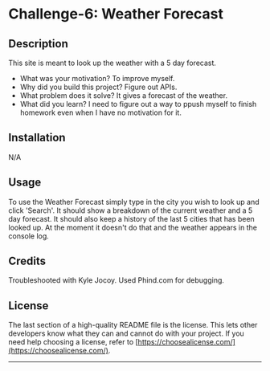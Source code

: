 # Challenge-6: Weather Forecast


## Description
This site is meant to look up the weather with a 5 day forecast.
- What was your motivation? To improve myself.
- Why did you build this project? Figure out APIs.
- What problem does it solve? It gives a forecast of the weather.
- What did you learn? I need to figure out a way to ppush myself to finish homework even when I have no motivation for it.

## Installation

N/A

## Usage

To use the Weather Forecast simply type in the city you wish to look up and click 'Search'. It should show a breakdown of the current weather and a 5 day forecast. It should also keep a history of the last 5 cities that has been looked up. At the moment it doesn't do that and the weather appears in the console log.


## Credits

Troubleshooted with Kyle Jocoy. Used Phind.com for debugging.

## License

The last section of a high-quality README file is the license. This lets other developers know what they can and cannot do with your project. If you need help choosing a license, refer to [https://choosealicense.com/](https://choosealicense.com/).

---




